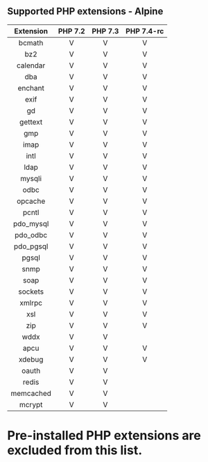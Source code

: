 ## Supported PHP extensions - Alpine

| Extension | PHP 7.2 | PHP 7.3 | PHP 7.4-rc |
|:---:|:---:|:---:|:---:|
| bcmath | V | V | V |
| bz2 | V | V | V |
| calendar | V | V | V |
| dba | V | V | V |
| enchant | V | V | V |
| exif | V | V | V |
| gd | V | V | V |
| gettext | V | V | V |
| gmp | V | V | V |
| imap | V | V | V |
| intl | V | V | V |
| ldap | V | V | V |
| mysqli | V | V | V |
| odbc | V | V | V |
| opcache | V | V | V |
| pcntl | V | V | V |
| pdo_mysql | V | V | V |
| pdo_odbc | V | V | V |
| pdo_pgsql | V | V | V |
| pgsql | V | V | V |
| snmp | V | V | V |
| soap | V | V | V |
| sockets | V | V | V |
| xmlrpc | V | V | V |
| xsl | V | V | V |
| zip | V | V | V |
| wddx | V | V |  |
| apcu | V | V | V |
| xdebug | V | V | V |
| oauth | V | V |  |
| redis | V | V |  |
| memcached | V | V |  |
| mcrypt | V | V |  |


# Pre-installed PHP extensions are excluded from this list.
